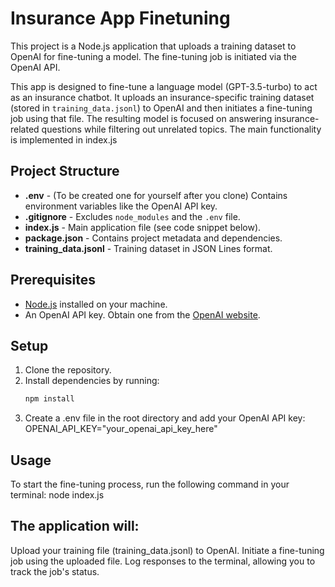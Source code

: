 # Insurance App Finetuning

This project is a Node.js application that uploads a training dataset to OpenAI for fine-tuning a model. The fine-tuning job is initiated via the OpenAI API.

This app is designed to fine-tune a language model (GPT-3.5-turbo) to act as an insurance chatbot. It uploads an insurance-specific training dataset (stored in `training_data.jsonl`) to OpenAI and then initiates a fine-tuning job using that file. The resulting model is focused on answering insurance-related questions while filtering out unrelated topics. The main functionality is implemented in index.js

## Project Structure

- **.env** - (To be created one for yourself after you clone) Contains environment variables like the OpenAI API key.
- **.gitignore** - Excludes `node_modules` and the `.env` file.
- **index.js** - Main application file (see code snippet below).
- **package.json** - Contains project metadata and dependencies.
- **training_data.jsonl** - Training dataset in JSON Lines format.

## Prerequisites

- [Node.js](https://nodejs.org/) installed on your machine.
- An OpenAI API key. Obtain one from the [OpenAI website](https://platform.openai.com/).

## Setup

1. Clone the repository.
2. Install dependencies by running:
   ```sh
   npm install
3. Create a .env file in the root directory and add your OpenAI API key: OPENAI_API_KEY="your_openai_api_key_here"

## Usage
To start the fine-tuning process, run the following command in your terminal:
node index.js

## The application will:

Upload your training file (training_data.jsonl) to OpenAI.
Initiate a fine-tuning job using the uploaded file.
Log responses to the terminal, allowing you to track the job's status.

